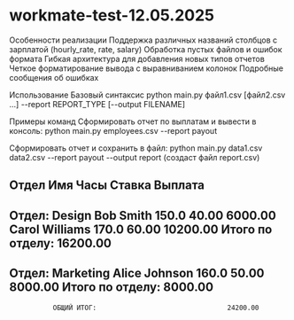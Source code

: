 # workmate-test-12.05.2025

Особенности реализации
  Поддержка различных названий столбцов с зарплатой (hourly_rate, rate, salary)
  Обработка пустых файлов и ошибок формата
  Гибкая архитектура для добавления новых типов отчетов
  Четкое форматирование вывода с выравниванием колонок
  Подробные сообщения об ошибках

Использование
Базовый синтаксис
  python main.py файл1.csv [файл2.csv ...] --report REPORT_TYPE [--output FILENAME]
  
Примеры команд
Сформировать отчет по выплатам и вывести в консоль:
  python main.py employees.csv --report payout
  
Сформировать отчет и сохранить в файл:
  python main.py data1.csv data2.csv --report payout --output report (создаст файл report.csv)
  

Отдел           Имя                     Часы     Ставка         Выплата
----------------------------------------------------------------------
Отдел: Design
               Bob Smith                150.0      40.00        6000.00
               Carol Williams           170.0      60.00       10200.00
               Итого по отделу:                             16200.00
----------------------------------------------------------------------
Отдел: Marketing
               Alice Johnson            160.0      50.00        8000.00
               Итого по отделу:                              8000.00
----------------------------------------------------------------------
               ОБЩИЙ ИТОГ:                                 24200.00
